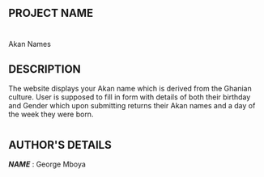 ## PROJECT NAME
#
Akan Names
## DESCRIPTION
The website displays your Akan name which is derived from the Ghanian culture. User is supposed to fill in form with details of both their birthday and Gender which upon submitting returns their Akan names and a day of the week they were born.
#
## AUTHOR'S DETAILS
___NAME___ : George Mboya

